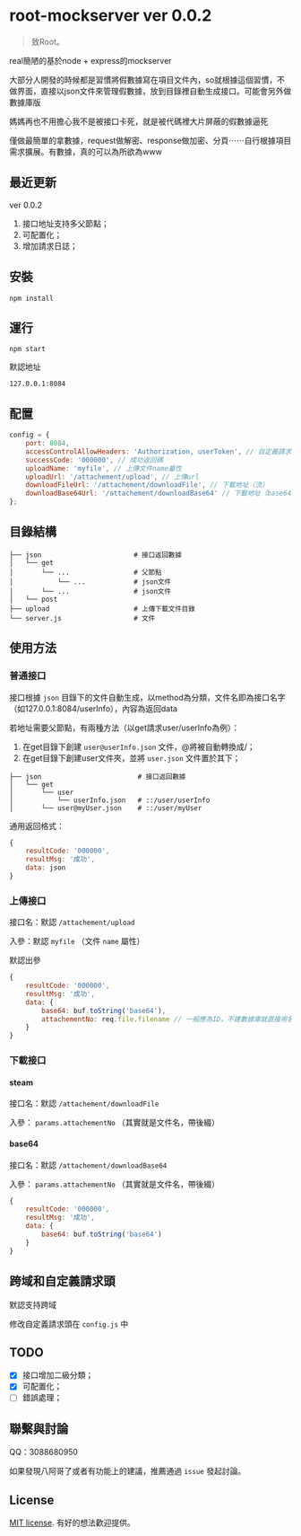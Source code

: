 # root-mockserver ver 0.0.2

> 致Root。

real簡陋的基於node + express的mockserver

大部分人開發的時候都是習慣將假數據寫在項目文件內，so就根據這個習慣，不做界面，直接以json文件來管理假數據，放到目錄裡自動生成接口。可能會另外做數據庫版

媽媽再也不用擔心我不是被接口卡死，就是被代碼裡大片屏蔽的假數據逼死

僅做最簡單的拿數據，request做解密、response做加密、分頁⋯⋯自行根據項目需求擴展。有數據，真的可以為所欲為www

## 最近更新

ver 0.0.2

1. 接口地址支持多父節點；
2. 可配置化；
3. 增加請求日誌；

## 安裝

```
npm install
```

## 運行

```
npm start
```

默認地址

```
127.0.0.1:8084
```

## 配置

```js
config = {
    port: 8084,
    accessControlAllowHeaders: 'Authorization, userToken', // 自定義請求頭
    successCode: '000000', // 成功返回碼
    uploadName: 'myfile', // 上傳文件name屬性
    uploadUrl: '/attachement/upload', // 上傳url
    downloadFileUrl: '/attachement/downloadFile', // 下載地址（流）
    downloadBase64Url: '/attachement/downloadBase64' // 下載地址（base64）
};
```

## 目錄結構

```
├── json                       # 接口返回數據
│   └── get
│   	└── ...                # 父節點
│   		└── ...			   # json文件
│   	└── ...		  	       # json文件
│   └── post
├── upload                     # 上傳下載文件目錄
└── server.js                  # 文件
```

## 使用方法

### 普通接口

接口根據 `json` 目錄下的文件自動生成，以method為分類，文件名即為接口名字（如127.0.0.1:8084/userInfo），內容為返回data

若地址需要父節點，有兩種方法（以get請求user/userInfo為例）：

1. 在get目錄下創建 `user@userInfo.json` 文件，@將被自動轉換成/；
2. 在get目錄下創建user文件夾，並將 `user.json` 文件置於其下；

```
├── json                        # 接口返回數據
│   └── get
│   	└── user
│   		└── userInfo.json   # ::/user/userInfo
│   	└── user@myUser.json    # ::/user/myUser
```

通用返回格式：

```js
{
    resultCode: '000000',
    resultMsg: '成功',
    data: json
}
```

### 上傳接口

接口名：默認 `/attachement/upload`

入參：默認 `myfile` （文件 `name` 屬性）

默認出參

```js
{
	resultCode: '000000',
    resultMsg: '成功',
    data: {
        base64: buf.toString('base64'),
        attachementNo: req.file.filename // 一般應為ID，不建數據庫就直接用名字吧
    }
}
```

### 下載接口

#### steam

接口名：默認 `/attachement/downloadFile`

入參： `params.attachementNo` （其實就是文件名，帶後綴）

#### base64

接口名：默認 `/attachement/downloadBase64`

入參： `params.attachementNo` （其實就是文件名，帶後綴）

```js
{
	resultCode: '000000',
	resultMsg: '成功',
	data: {
		base64: buf.toString('base64')
	}
}
```

## 跨域和自定義請求頭

默認支持跨域

修改自定義請求頭在 `config.js` 中

## TODO

- [x] 接口增加二級分類；
- [x] 可配置化；
- [ ] 錯誤處理；

## 聯繫與討論

QQ：3088680950

如果發現八阿哥了或者有功能上的建議，推薦通過 `issue` 發起討論。

## License

[MIT license](https://opensource.org/licenses/MIT). 有好的想法歡迎提供。